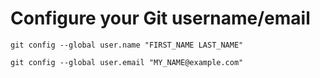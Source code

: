 # Configure your Git username/email

```
git config --global user.name "FIRST_NAME LAST_NAME"
```

```
git config --global user.email "MY_NAME@example.com"
```